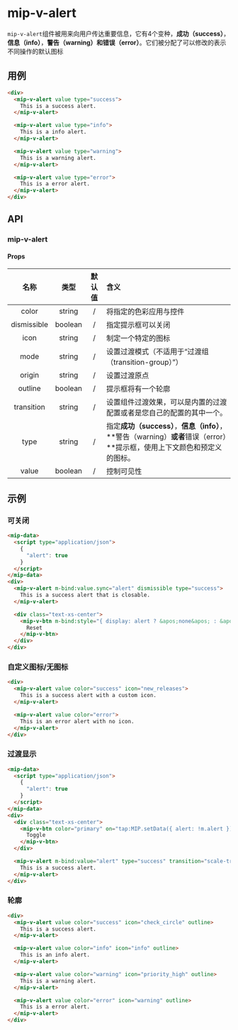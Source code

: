# mip-v-alert

`mip-v-alert`组件被用来向用户传达重要信息，它有4个变种，**成功（success）**，**信息（info）**，**警告（warning）**和**错误（error）**。它们被分配了可以修改的表示不同操作的默认图标

## 用例

```html
<div>
  <mip-v-alert value type="success">
    This is a success alert.
  </mip-v-alert>

  <mip-v-alert value type="info">
    This is a info alert.
  </mip-v-alert>

  <mip-v-alert value type="warning">
    This is a warning alert.
  </mip-v-alert>

  <mip-v-alert value type="error">
    This is a error alert.
  </mip-v-alert>
</div>
```

## API

### mip-v-alert

#### Props

名称|类型|默认值|含义
:--:|:--:|:--:|:---
color|string|/|将指定的色彩应用与控件
dismissible|boolean|/|指定提示框可以关闭
icon|string|/|制定一个特定的图标
mode|string|/|设置过渡模式（不适用于“过渡组（transition-group）”）
origin|string|/|设置过渡原点
outline|boolean|/|提示框将有一个轮廓
transition|string|/|设置组件过渡效果，可以是内置的过渡配置或者是您自己的配置的其中一个。
type|string|/|指定**成功（success）**，**信息（info）**，**警告（warning）**或者**错误（error）**提示框，使用上下文颜色和预定义的图标。
value|boolean|/|控制可见性

## 示例

### 可关闭

```html
<mip-data>
  <script type="application/json">
    {
      "alert": true
    }
  </script>
</mip-data>
<div>
  <mip-v-alert m-bind:value.sync="alert" dismissible type="success">
    This is a success alert that is closable.
  </mip-v-alert>

  <div class="text-xs-center">
    <mip-v-btn m-bind:style="{ display: alert ? &apos;none&apos; : &apos;block&apos; }" color="primary" dark on="tap:MIP.setData({ alert: true })">
      Reset
    </mip-v-btn>
  </div>
</div>
```

### 自定义图标/无图标

```html
<div>
  <mip-v-alert value color="success" icon="new_releases">
    This is a success alert with a custom icon.
  </mip-v-alert>

  <mip-v-alert value color="error">
    This is an error alert with no icon.
  </mip-v-alert>
</div>
```

### 过渡显示

```html
<mip-data>
  <script type="application/json">
    {
      "alert": true
    }
  </script>
</mip-data>
<div>
  <div class="text-xs-center">
    <mip-v-btn color="primary" on="tap:MIP.setData({ alert: !m.alert })">
      Toggle
    </mip-v-btn>
  </div>

  <mip-v-alert m-bind:value="alert" type="success" transition="scale-transition">
    This is a success alert.
  </mip-v-alert>
</div>
```

### 轮廓

```html
<div>
  <mip-v-alert value color="success" icon="check_circle" outline>
    This is a success alert.
  </mip-v-alert>

  <mip-v-alert value color="info" icon="info" outline>
    This is an info alert.
  </mip-v-alert>

  <mip-v-alert value color="warning" icon="priority_high" outline>
    This is a warning alert.
  </mip-v-alert>

  <mip-v-alert value color="error" icon="warning" outline>
    This is a error alert.
  </mip-v-alert>
</div>
```
